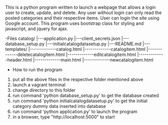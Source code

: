 This is a python program written to launch a webpage that allows a login user to create, update, and delete.  Any user without login can only read the posted categories and their respective items.  User can login the site using Google account.  This program uses bootstrap class for styling and javascript, and jquery for ajax.

-Files
catalog/
|---application.py
|---client_secrets.json
|---database_setup.py
|---initialcatalogdatasetup.py
|---README.md
|---templates/
|-------------catalog.html
|-------------catalogitem.html
|-------------deletecatalogitem.html
|-------------editcatalogitem.html
|-------------header.html
|-------------main.html
|-------------newcatalogitem.html

- How to run the program
1) put all the above files in the respective folder mentioned above
2) launch a vagrant terminal
3) change directory to this folder
4) run command 'python database_setup.py' to get the database created
5) run command 'python initialcatalogdatasetup.py' to get the initial category dummy data inserted into database
6) run command 'python application.py' to launch the program
7) in a browser, type "http://localhost:5000" to start